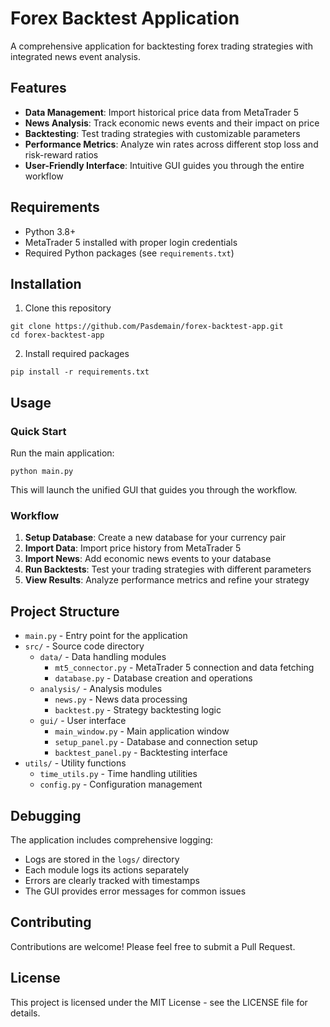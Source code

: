 # Forex Backtest Application

A comprehensive application for backtesting forex trading strategies with integrated news event analysis.

## Features

- **Data Management**: Import historical price data from MetaTrader 5
- **News Analysis**: Track economic news events and their impact on price
- **Backtesting**: Test trading strategies with customizable parameters
- **Performance Metrics**: Analyze win rates across different stop loss and risk-reward ratios
- **User-Friendly Interface**: Intuitive GUI guides you through the entire workflow

## Requirements

- Python 3.8+
- MetaTrader 5 installed with proper login credentials
- Required Python packages (see `requirements.txt`)

## Installation

1. Clone this repository
```
git clone https://github.com/Pasdemain/forex-backtest-app.git
cd forex-backtest-app
```

2. Install required packages
```
pip install -r requirements.txt
```

## Usage

### Quick Start

Run the main application:
```
python main.py
```

This will launch the unified GUI that guides you through the workflow.

### Workflow

1. **Setup Database**: Create a new database for your currency pair
2. **Import Data**: Import price history from MetaTrader 5
3. **Import News**: Add economic news events to your database
4. **Run Backtests**: Test your trading strategies with different parameters
5. **View Results**: Analyze performance metrics and refine your strategy

## Project Structure

- `main.py` - Entry point for the application
- `src/` - Source code directory
  - `data/` - Data handling modules
    - `mt5_connector.py` - MetaTrader 5 connection and data fetching
    - `database.py` - Database creation and operations
  - `analysis/` - Analysis modules
    - `news.py` - News data processing
    - `backtest.py` - Strategy backtesting logic
  - `gui/` - User interface
    - `main_window.py` - Main application window
    - `setup_panel.py` - Database and connection setup
    - `backtest_panel.py` - Backtesting interface
- `utils/` - Utility functions
  - `time_utils.py` - Time handling utilities
  - `config.py` - Configuration management

## Debugging

The application includes comprehensive logging:

- Logs are stored in the `logs/` directory
- Each module logs its actions separately
- Errors are clearly tracked with timestamps
- The GUI provides error messages for common issues

## Contributing

Contributions are welcome! Please feel free to submit a Pull Request.

## License

This project is licensed under the MIT License - see the LICENSE file for details.
